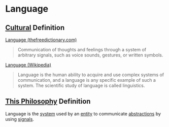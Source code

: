 # Language

## [Cultural](./culture.md) Definition

<a href="http://www.thefreedictionary.com/language" target="_blank">Language (thefreedictionary.com)</a>

> Communication of thoughts and feelings through a system of arbitrary signals, such as voice sounds, gestures, or written symbols.

<a href="https://en.wikipedia.org/wiki/Language" target="_blank">Language (Wikipedia)</a>

> Language is the human ability to acquire and use complex systems of communication, and a language is any specific example of such a system. The scientific study of language is called linguistics.

## [This Philosophy](./this-philosophy.md) Definition

Language is the [system](./system.md) used by an [entity](./entity.md) to communicate [abstractions](./abstraction.md) by using [signals](./signals.md).
